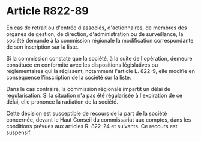 # Article R822-89

En cas de retrait ou d'entrée d'associés, d'actionnaires, de membres des organes de gestion, de direction, d'administration ou de surveillance, la société demande à la commission régionale la modification correspondante de son inscription sur la liste.

Si la commission constate que la société, à la suite de l'opération, demeure constituée en conformité avec les dispositions législatives ou réglementaires qui la régissent, notamment l'article L. 822-9, elle modifie en conséquence l'inscription de la société sur la liste.

Dans le cas contraire, la commission régionale impartit un délai de régularisation. Si la situation n'a pas été régularisée à l'expiration de ce délai, elle prononce la radiation de la société.

Cette décision est susceptible de recours de la part de la société concernée, devant le Haut Conseil du commissariat aux comptes, dans les conditions prévues aux articles R. 822-24 et suivants. Ce recours est suspensif.
